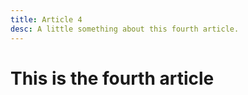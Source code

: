 ```yaml
---
title: Article 4
desc: A little something about this fourth article.
---
```


# This is the fourth article